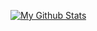[![My Github Stats](https://github-readme-stats.vercel.app/api?username=Alshadex&show_icons=true&theme=tokyonight)](https://github.com/Alshadex)
